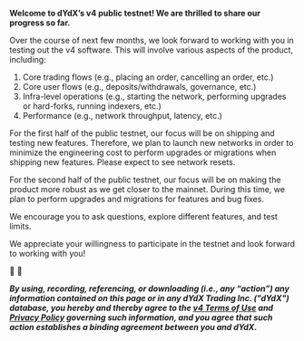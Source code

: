 **Welcome to dYdX’s v4 public testnet! We are thrilled to share our progress so far.**

Over the course of next few months, we look forward to working with you in testing out the v4 software. This will involve various aspects of the product, including:

1. Core trading flows (e.g., placing an order, cancelling an order, etc.)
2. Core user flows (e.g., deposits/withdrawals, governance, etc.)
3. Infra-level operations (e.g., starting the network, performing upgrades or hard-forks, running indexers, etc.)
4. Performance (e.g., network throughput, latency, etc.)

For the first half of the public testnet, our focus will be on shipping and testing new features. Therefore, we plan to launch new networks in order to minimize the engineering cost to perform upgrades or migrations when shipping new features. Please expect to see network resets.

For the second half of the public testnet, our focus will be on making the product more robust as we get closer to the mainnet. During this time, we plan to perform upgrades and migrations for features and bug fixes.

We encourage you to ask questions, explore different features, and test limits.

We appreciate your willingness to participate in the testnet and look forward to working with you!

🦔 💜

***By using, recording, referencing, or downloading (i.e., any “action”) any information contained on this page or in any dYdX Trading Inc. ("dYdX") database, you hereby and thereby agree to the [v4 Terms of Use](https://dydx.exchange/v4-terms) and [Privacy Policy](https://dydx.exchange/privacy) governing such information, and you agree that such action establishes a binding agreement between you and dYdX.***
